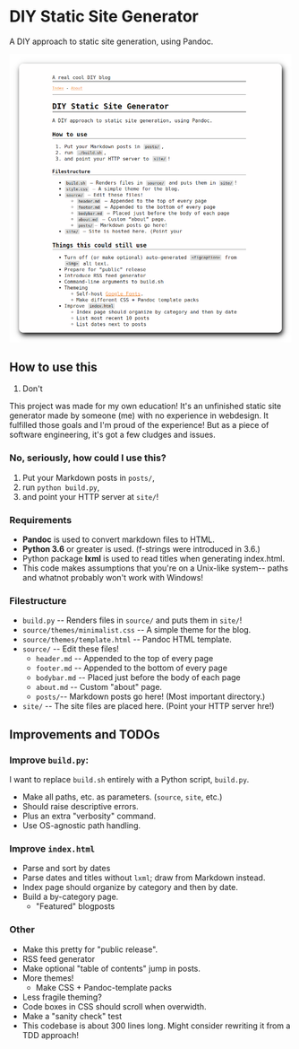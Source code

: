 # DIY Static Site Generator

A DIY approach to static site generation, using Pandoc.

![Screenshot of a this README, without the screenshot, rendered using this blog.](/images/screenshot.png)

## How to use this

1. Don't

This project was made for my own education! It's an unfinished static site generator made by someone (me) with no experience in webdesign. It fulfilled those goals and I'm proud of the experience! But as a piece of software engineering, it's got a few cludges and issues.

### No, seriously, how could I use this?

1. Put your Markdown posts in `posts/`,
2. run `python build.py`,
3. and point your HTTP server at `site/`!


### Requirements

 * **Pandoc** is used to convert markdown files to HTML.
 * **Python 3.6** or greater is used. (f-strings were introduced in 3.6.)
 * Python package **lxml** is used to read titles when generating index.html.
 * This code makes assumptions that you're on a Unix-like system-- paths and whatnot probably won't work with Windows!


### Filestructure

 * `build.py` -- Renders files in `source/` and puts them in `site/`!
 * `source/themes/minimalist.css` -- A simple theme for the blog.
 * `source/themes/template.html` -- Pandoc HTML template.
 * `source/` -- Edit these files!
    * `header.md` -- Appended to the top of every page
    * `footer.md` -- Appended to the bottom of every page
    * `bodybar.md` -- Placed just before the body of each page
    * `about.md` -- Custom "about" page.
    * `posts/`-- Markdown posts go here! (Most important directory.)
 * `site/` -- The site files are placed here. (Point your HTTP server hre!)

## Improvements and TODOs

### Improve `build.py`:

I want to replace `build.sh` entirely with a Python script, `build.py`.

* Make all paths, etc. as parameters. (`source`, `site`, etc.)
* Should raise descriptive errors.
* Plus an extra "verbosity" command.
* Use OS-agnostic path handling.

### Improve `index.html`

* Parse and sort by dates
* Parse dates and titles without `lxml`; draw from Markdown instead.
* Index page should organize by category and then by date.
* Build a by-category page.
   * "Featured" blogposts

### Other

 * Make this pretty for "public release".
 * RSS feed generator
 * Make optional "table of contents" jump in posts.
 * More themes!
    * Make CSS + Pandoc-template packs
 * Less fragile theming?
 * Code boxes in CSS should scroll when overwidth.
 * Make a "sanity check" test 
 * This codebase is about 300 lines long. Might consider rewriting it from a TDD approach!

